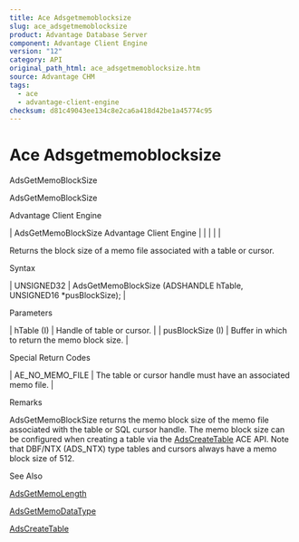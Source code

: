 ```yaml
---
title: Ace Adsgetmemoblocksize
slug: ace_adsgetmemoblocksize
product: Advantage Database Server
component: Advantage Client Engine
version: "12"
category: API
original_path_html: ace_adsgetmemoblocksize.htm
source: Advantage CHM
tags:
  - ace
  - advantage-client-engine
checksum: d81c49043ee134c8e2ca6a418d42be1a45774c95
---
```


# Ace Adsgetmemoblocksize

AdsGetMemoBlockSize

AdsGetMemoBlockSize

Advantage Client Engine

| AdsGetMemoBlockSize  Advantage Client Engine |  |  |  |  |

Returns the block size of a memo file associated with a table or cursor.

Syntax

| UNSIGNED32 | AdsGetMemoBlockSize (ADSHANDLE hTable,  UNSIGNED16 \*pusBlockSize); |

Parameters

| hTable (I) | Handle of table or cursor. |
| pusBlockSize (I) | Buffer in which to return the memo block size. |

Special Return Codes

| AE\_NO\_MEMO\_FILE | The table or cursor handle must have an associated memo file. |

Remarks

AdsGetMemoBlockSize returns the memo block size of the memo file associated with the table or SQL cursor handle. The memo block size can be configured when creating a table via the [AdsCreateTable](ace_adscreatetable.md) ACE API. Note that DBF/NTX (ADS\_NTX) type tables and cursors always have a memo block size of 512.

See Also

[AdsGetMemoLength](ace_adsgetmemolength.md)

[AdsGetMemoDataType](ace_adsgetmemodatatype.md)

[AdsCreateTable](ace_adscreatetable.md)
